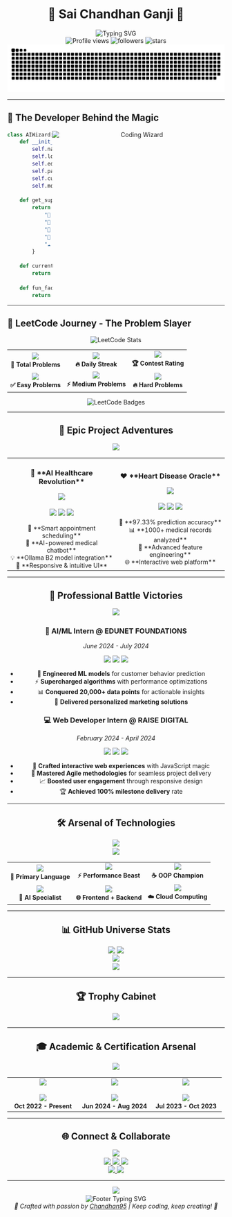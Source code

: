 # <div align="center">🚀 **Sai Chandhan Ganji** 🚀</div>

<div align="center">
  <img src="https://readme-typing-svg.demolab.com?font=Fira+Code&size=32&duration=2500&pause=800&color=FF6B6B&center=true&vCenter=true&multiline=true&width=700&height=120&lines=AI+%26+ML+Enthusiast+🧙‍♂️;Python+Developer+💻;Problem+Solving+Champion+🏆;Building+AI+Solutions+🚀" alt="Typing SVG" />

</div>

<div align="center">
  <img src="https://komarev.com/ghpvc/?username=Chandhan95&label=Profile%20views&color=ff6b6b&style=for-the-badge" alt="Profile views" />
  <img src="https://img.shields.io/github/followers/Chandhan95?label=Followers&style=for-the-badge&color=4CAF50" alt="followers" />
  <img src="https://img.shields.io/github/stars/Chandhan95?label=Stars&style=for-the-badge&color=FFD700" alt="stars" />
</div>

<div align="center">
  <img src="https://github.com/Platane/snk/raw/output/github-contribution-grid-snake.svg" alt="Snake animation" />
</div>

---

## 🎯 **The Developer Behind the Magic**

<div align="center">
  <img align="right" alt="Coding Wizard" width="400" src="https://raw.githubusercontent.com/abhisheknaiidu/abhisheknaiidu/master/code.gif">
</div>

```python
class AIWizard:
    def __init__(self):
        self.name = "Sai Chandhan Ganji 🧙‍♂️"
        self.location = "Mangalagiri, Andhra Pradesh 🌍"
        self.education = "B.Tech CSE @ SRM University ⭐ 8.42 CGPA"
        self.passion = ["Machine Learning 🤖", "Generative AI 🧠", "Problem Solving 🧩"]
        self.current_quest = ["Java ☕", "C++ 🚀", "LangChain 🔗", "AI Innovation 🤖"]
        self.motto = "Code with Purpose, Build with Passion! 💫"
        
    def get_superpowers(self):
        return {
            "🐍 Languages": ["Python", "Java", "JavaScript", "HTML", "CSS", "SQL"],
            "🔧 Frameworks": ["Flask", "React (Learning)", "Node.js (Learning)"],
            "🤖 AI/ML Arsenal": ["Scikit-learn", "TensorFlow", "Pandas", "NumPy", "OpenCV"],
            "💾 Databases": ["MySQL", "SQLite", "MongoDB (Learning)"],
            "☁️ Cloud & DevOps": ["AWS", "Git", "GitHub"]
        }
    
    def current_mission(self):
        return "🎯 Transforming ideas into intelligent solutions | Open to AI/ML adventures!"
    
    def fun_fact(self):
        return "🔥 I debug code faster than I can solve a Rubik's cube!"
```

---

## 💪 **LeetCode Journey - The Problem Slayer**

<div align="center">
  <img src="https://leetcard.jacoblin.cool/Chandhan95?theme=dark&font=Karma&ext=contest" alt="LeetCode Stats"/>
</div>

<div align="center">
<div align="center">
  <table>
    <tr>
      <td align="center">
        <img src="https://img.shields.io/badge/Problems%20Solved-Coming%20Soon-brightgreen?style=for-the-badge&logo=leetcode&logoColor=white"/>
        <br><strong>🧩 Total Problems</strong>
      </td>
      <td align="center">
        <img src="https://img.shields.io/badge/Current%20Streak-Building%20Up-orange?style=for-the-badge&logo=fire&logoColor=white"/>
        <br><strong>🔥 Daily Streak</strong>
      </td>
      <td align="center">
        <img src="https://img.shields.io/badge/Contest%20Rating-Growing%20Strong-blue?style=for-the-badge&logo=leetcode&logoColor=white"/>
        <br><strong>🏆 Contest Rating</strong>
      </td>
    </tr>
    <tr>
      <td align="center">
        <img src="https://img.shields.io/badge/Easy-In%20Progress-green?style=for-the-badge&logo=checkmarx&logoColor=white"/>
        <br><strong>✅ Easy Problems</strong>
      </td>
      <td align="center">
        <img src="https://img.shields.io/badge/Medium-Challenge%20Accepted-yellow?style=for-the-badge&logo=lichess&logoColor=white"/>
        <br><strong>⚡ Medium Problems</strong>
      </td>
      <td align="center">
        <img src="https://img.shields.io/badge/Hard-Next%20Level-red?style=for-the-badge&logo=redis&logoColor=white"/>
        <br><strong>🔥 Hard Problems</strong>
      </td>
    </tr>
  </table>
</div>

<div align="center">
  <img src="https://leetcode-badge-showcase.vercel.app/api?username=Chandhan95&theme=dark" alt="LeetCode Badges"/>
</div>

---

## 🌟 **Epic Project Adventures**

<div align="center">
  <img src="https://capsule-render.vercel.app/api?type=rect&color=gradient&height=2&section=header"/>
</div>

<table align="center">
  <tr>
    <td width="50%" align="center">
      <h3>🏥 **AI Healthcare Revolution**</h3>
      <img src="https://img.shields.io/badge/Status-Live%20%26%20Thriving-brightgreen?style=for-the-badge&logo=rocket"/>
      <br><br>
      <img src="https://img.shields.io/badge/Python-3776AB?style=for-the-badge&logo=python&logoColor=white"/>
      <img src="https://img.shields.io/badge/Flask-000000?style=for-the-badge&logo=flask&logoColor=white"/>
      <img src="https://img.shields.io/badge/AI-FF6B6B?style=for-the-badge&logo=brain&logoColor=white"/>
      <br><br>
      🎯 **Smart appointment scheduling**<br>
      🤖 **AI-powered medical chatbot**<br>
      💡 **Ollama B2 model integration**<br>
      📱 **Responsive & intuitive UI**
    </td>
    <td width="50%" align="center">
      <h3>❤️ **Heart Disease Oracle**</h3>
      <img src="https://img.shields.io/badge/Accuracy-97.33%25-gold?style=for-the-badge&logo=target"/>
      <br><br>
      <img src="https://img.shields.io/badge/Machine%20Learning-FF6F00?style=for-the-badge&logo=tensorflow&logoColor=white"/>
      <img src="https://img.shields.io/badge/KNN-4CAF50?style=for-the-badge&logo=algorithm&logoColor=white"/>
      <img src="https://img.shields.io/badge/Data%20Science-9C27B0?style=for-the-badge&logo=python&logoColor=white"/>
      <br><br>
      🎯 **97.33% prediction accuracy**<br>
      📊 **1000+ medical records analyzed**<br>
      🔬 **Advanced feature engineering**<br>
      🌐 **Interactive web platform**
    </td>
  </tr>
</table>

---

## 🚀 **Professional Battle Victories**

<div align="center">
  <img src="https://capsule-render.vercel.app/api?type=waving&color=gradient&height=100&section=header&text=Experience%20Highlights&fontSize=24&fontColor=ffffff&animation=fadeIn"/>
</div>

### 🤖 **AI/ML Intern @ EDUNET FOUNDATIONS**
*June 2024 - July 2024*

<div align="center">
  <img src="https://img.shields.io/badge/Achievement-Customer%20Behavior%20Analysis-blue?style=for-the-badge&logo=chart-line"/>
  <img src="https://img.shields.io/badge/Impact-20K%2B%20Data%20Points-green?style=for-the-badge&logo=database"/>
  <img src="https://img.shields.io/badge/Optimization-Processing%20Time%20Reduced-orange?style=for-the-badge&logo=speedometer"/>
</div>

- 🎯 **Engineered ML models** for customer behavior prediction
- ⚡ **Supercharged algorithms** with performance optimizations
- 📊 **Conquered 20,000+ data points** for actionable insights
- 🚀 **Delivered personalized marketing solutions**

### 💻 **Web Developer Intern @ RAISE DIGITAL**
*February 2024 - April 2024*

<div align="center">
  <img src="https://img.shields.io/badge/Delivery-100%25%20On%20Time-success?style=for-the-badge&logo=clock"/>
  <img src="https://img.shields.io/badge/Methodology-Agile%20Master-blue?style=for-the-badge&logo=agile"/>
  <img src="https://img.shields.io/badge/Skills-JavaScript%20Ninja-yellow?style=for-the-badge&logo=javascript"/>
</div>

- 🎨 **Crafted interactive web experiences** with JavaScript magic
- 🔄 **Mastered Agile methodologies** for seamless project delivery
- 📈 **Boosted user engagement** through responsive design
- 🏆 **Achieved 100% milestone delivery** rate

---

## 🛠️ **Arsenal of Technologies**

<div align="center">
  <img src="https://skillicons.dev/icons?i=python,java,cpp,js,html,css,flask,react,nodejs,mysql,mongodb,aws,docker,git,github,tensorflow,opencv,linux,vscode&perline=10" />
</div>

<div align="center">
  <img src="https://capsule-render.vercel.app/api?type=rect&color=gradient&height=3&section=header"/>
</div>

<div align="center">
  <table>
    <tr>
      <td align="center">
        <img src="https://img.shields.io/badge/Python-Master-3776AB?style=for-the-badge&logo=python&logoColor=white"/>
        <br><strong>🐍 Primary Language</strong>
      </td>
      <td align="center">
        <img src="https://img.shields.io/badge/C%2B%2B-Power%20User-00599C?style=for-the-badge&logo=cplusplus&logoColor=white"/>
        <br><strong>⚡ Performance Beast</strong>
      </td>
      <td align="center">
        <img src="https://img.shields.io/badge/Java-Developer-ED8B00?style=for-the-badge&logo=java&logoColor=white"/>
        <br><strong>☕ OOP Champion</strong>
      </td>
    </tr>
    <tr>
      <td align="center">
        <img src="https://img.shields.io/badge/AI/ML-Expert-FF6F00?style=for-the-badge&logo=tensorflow&logoColor=white"/>
        <br><strong>🤖 AI Specialist</strong>
      </td>
      <td align="center">
        <img src="https://img.shields.io/badge/Web%20Dev-Full%20Stack-61DAFB?style=for-the-badge&logo=react&logoColor=black"/>
        <br><strong>🌐 Frontend + Backend</strong>
      </td>
      <td align="center">
        <img src="https://img.shields.io/badge/Cloud-AWS%20Certified-232F3E?style=for-the-badge&logo=amazon-aws&logoColor=white"/>
        <br><strong>☁️ Cloud Computing</strong>
      </td>
    </tr>
  </table>
</div>

---

## 📊 **GitHub Universe Stats**

<div align="center">
  <img src="https://github-readme-stats.vercel.app/api?username=Chandhan95&show_icons=true&theme=radical&include_all_commits=true&count_private=true&hide_border=true&bg_color=0D1117&title_color=FF6B6B&text_color=FFFFFF&icon_color=4CAF50" height="200"/>
  <img src="https://github-readme-stats.vercel.app/api/top-langs/?username=Chandhan95&layout=compact&langs_count=8&theme=radical&hide_border=true&bg_color=0D1117&title_color=FF6B6B&text_color=FFFFFF" height="200"/>
</div>

<div align="center">
  <img src="https://streak-stats.demolab.com?user=Chandhan95&theme=radical&hide_border=true&background=0D1117&stroke=FF6B6B&ring=4CAF50&fire=FFD700&currStreakLabel=FFFFFF&sideNums=FFFFFF&currStreakNum=4CAF50&sideLabels=FF6B6B&dates=FFFFFF" />
</div>

<div align="center">
  <img src="https://github-readme-activity-graph.vercel.app/graph?username=Chandhan95&bg_color=0D1117&color=FFFFFF&line=FF6B6B&point=4CAF50&area=true&hide_border=true" />
</div>

---

## 🏆 **Trophy Cabinet**

<div align="center">
  <img src="https://github-profile-trophy.vercel.app/?username=Chandhan95&theme=radical&no-frame=true&no-bg=true&margin-w=4&row=2&column=4" />
</div>

---

## 🎓 **Academic & Certification Arsenal**

<div align="center">
  <img src="https://capsule-render.vercel.app/api?type=rect&color=gradient&height=2&section=header"/>
</div>

<table align="center">
  <tr>
    <td align="center" width="33%">
      <img src="https://img.shields.io/badge/🎓%20B.Tech%20CSE-SRM%20University-blue?style=for-the-badge&logo=graduation-cap&logoColor=white"/>
      <br><br>
      <img src="https://img.shields.io/badge/CGPA-8.42-gold?style=for-the-badge&logo=star&logoColor=white"/>
      <br><strong>Oct 2022 - Present</strong>
    </td>
    <td align="center" width="33%">
      <img src="https://img.shields.io/badge/☁️%20AWS%20Certified-Naresh%20IT-orange?style=for-the-badge&logo=amazon-aws&logoColor=white"/>
      <br><br>
      <img src="https://img.shields.io/badge/Status-Completed-success?style=for-the-badge&logo=check-circle&logoColor=white"/>
      <br><strong>Jun 2024 - Aug 2024</strong>
    </td>
    <td align="center" width="33%">
      <img src="https://img.shields.io/badge/🐍%20Python%20Expert-NPTEL-green?style=for-the-badge&logo=python&logoColor=white"/>
      <br><br>
      <img src="https://img.shields.io/badge/Platform-Swayam-blue?style=for-the-badge&logo=academic-cap&logoColor=white"/>
      <br><strong>Jul 2023 - Oct 2023</strong>
    </td>
  </tr>
</table>

---

## 🌐 **Connect & Collaborate**

<div align="center">
  <img src="https://capsule-render.vercel.app/api?type=waving&color=gradient&height=100&section=header&text=Let's%20Build%20Something%20Amazing!&fontSize=24&fontColor=ffffff&animation=twinkling"/>
</div>

<div align="center">
  <a href="https://linkedin.com/in/sai-chandhan">
    <img src="https://img.shields.io/badge/LinkedIn-Connect%20with%20me-0077B5?style=for-the-badge&logo=linkedin&logoColor=white&labelColor=0077B5"/>
  </a>
  <a href="https://github.com/Chandhan95">
    <img src="https://img.shields.io/badge/GitHub-Follow%20my%20journey-100000?style=for-the-badge&logo=github&logoColor=white&labelColor=100000"/>
  </a>
  <a href="https://leetcode.com/Chandhan95">
    <img src="https://img.shields.io/badge/LeetCode-Solve%20together-FFA116?style=for-the-badge&logo=leetcode&logoColor=white&labelColor=FFA116"/>
  </a>
</div>

<div align="center">
  <a href="mailto:saichandhan_ganji@srmap.edu.in">
    <img src="https://img.shields.io/badge/Email-Let's%20discuss%20ideas-D14836?style=for-the-badge&logo=gmail&logoColor=white&labelColor=D14836"/>
  </a>
  <a href="tel:+919515580598">
    <img src="https://img.shields.io/badge/Phone-Quick%20chat-25D366?style=for-the-badge&logo=whatsapp&logoColor=white&labelColor=25D366"/>
  </a>
</div>

---

<div align="center">
  <img src="https://capsule-render.vercel.app/api?type=waving&color=gradient&height=120&section=footer&text=Thanks%20for%20visiting%20my%20digital%20universe!&fontSize=20&fontColor=ffffff&animation=fadeIn"/>
</div>

<div align="center">
  <img src="https://readme-typing-svg.demolab.com?font=Fira+Code&size=18&duration=3000&pause=1000&color=FF6B6B&center=true&vCenter=true&width=600&lines=⭐+Star+my+repos+if+you+find+them+useful!;🤝+Let's+collaborate+on+exciting+projects!;🚀+Building+the+future%2C+one+line+at+a+time!" alt="Footer Typing SVG" />
</div>

<div align="center">
  <i>💫 Crafted with passion by <a href="https://github.com/Chandhan95">Chandhan95</a> | Keep coding, keep creating! 🎯</i>
</div>
